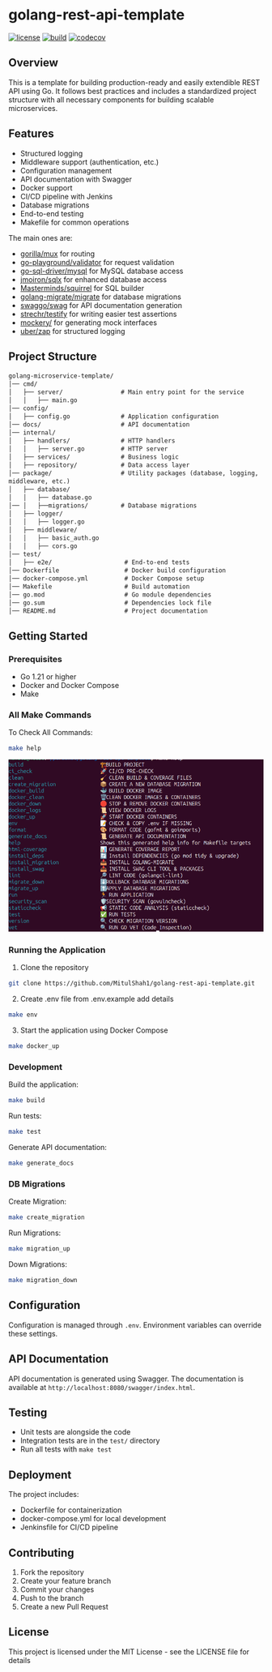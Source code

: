 # golang-rest-api-template
[![license](https://img.shields.io/badge/license-MIT-green)](https://raw.githubusercontent.com/MitulShah1/golang-rest-api-template/main/LICENSE)
[![build](https://github.com/MitulShah1/golang-rest-api-template//actions/workflows/go.yml/badge.svg?branch=main)](https://github.com/MitulShah1/golang-rest-api-template/actions/workflows/go.yml)
[![codecov](https://codecov.io/github/MitulShah1/golang-rest-api-template/graph/badge.svg?token=88JSRODXSS)](https://codecov.io/github/MitulShah1/golang-rest-api-template)

## Overview
This is a template for building production-ready and easily extendible REST API using Go. It follows best practices and includes a standardized project structure with all necessary components for building scalable microservices.

## Features
- Structured logging
- Middleware support (authentication, etc.)
- Configuration management
- API documentation with Swagger
- Docker support
- CI/CD pipeline with Jenkins
- Database migrations
- End-to-end testing
- Makefile for common operations

The main ones are:

* [gorilla/mux](http://www.gorillatoolkit.org/pkg/mux) for routing
* [go-playground/validator](https://github.com/go-playground/validator) for request validation
* [go-sql-driver/mysql](https://github.com/go-sql-driver/mysql) for MySQL database access
* [jmoiron/sqlx](https://github.com/jmoiron/sqlx) for enhanced database access
* [Masterminds/squirrel](https://github.com/Masterminds/squirrel) for SQL builder
* [golang-migrate/migrate](https://github.com/golang-migrate/migrate) for database migrations
* [swaggo/swag](https://github.com/swaggo/swag) for API documentation generation
* [strechr/testify](https://github.com/stretchr/testify) for writing easier test assertions
* [mockery/](https://vektra.github.io/mockery/) for generating mock interfaces
* [uber/zap](go.uber.org/zap) for structured logging
## Project Structure
```
golang-microservice-template/
│── cmd/
│   ├── server/                # Main entry point for the service
│   │   ├── main.go
│── config/
│   ├── config.go              # Application configuration
│── docs/                      # API documentation
│── internal/
│   ├── handlers/              # HTTP handlers
│   │   ├── server.go          # HTTP server
│   ├── services/              # Business logic
│   ├── repository/            # Data access layer
│── package/                   # Utility packages (database, logging, middleware, etc.)
│   ├── database/
│   │   ├── database.go
│── │   ├──migrations/         # Database migrations
│   ├── logger/
│   │   ├── logger.go
│   ├── middleware/
│   │   ├── basic_auth.go
│   │   ├── cors.go
│── test/
│   ├── e2e/                    # End-to-end tests
│── Dockerfile                  # Docker build configuration
│── docker-compose.yml          # Docker Compose setup
│── Makefile                    # Build automation
│── go.mod                      # Go module dependencies
│── go.sum                      # Dependencies lock file
│── README.md                   # Project documentation
```

## Getting Started

### Prerequisites
- Go 1.21 or higher
- Docker and Docker Compose
- Make

### All Make Commands
To Check All Commands:
```bash
make help
```
![Make Help Commands](make_help.png)

### Running the Application
1. Clone the repository
```bash
git clone https://github.com/MitulShah1/golang-rest-api-template.git
```

2. Create .env file from .env.example add details
```bash
make env
```

3. Start the application using Docker Compose
```bash
make docker_up
```

### Development
Build the application:
```bash
make build
```

Run tests:
```bash
make test
```

Generate API documentation:
```bash
make generate_docs
```

### DB Migrations
Create Migration:
```bash
make create_migration
```

Run Migrations:
```bash
make migration_up
```

Down Migrations:
```bash
make migration_down
```

## Configuration
Configuration is managed through `.env`. Environment variables can override these settings.

## API  Documentation
API documentation is generated using Swagger. The documentation is available at `http://localhost:8080/swagger/index.html`.

## Testing
- Unit tests are alongside the code
- Integration tests are in the `test/` directory
- Run all tests with `make test`

## Deployment
The project includes:
- Dockerfile for containerization
- docker-compose.yml for local development
- Jenkinsfile for CI/CD pipeline

## Contributing
1. Fork the repository
2. Create your feature branch
3. Commit your changes
4. Push to the branch
5. Create a new Pull Request

## License
This project is licensed under the MIT License - see the LICENSE file for details


